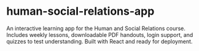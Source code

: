 # human-social-relations-app
An interactive learning app for the Human and Social Relations course. Includes weekly lessons, downloadable PDF handouts, login support, and quizzes to test understanding. Built with React and ready for deployment.
